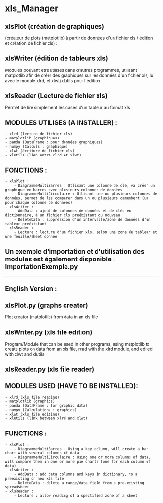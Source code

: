# xls_Manager
xlsPlot (création de graphiques)
----------
(créateur de plots (matplotlib) à partir de données d'un fichier xls / édition et création de fichier xls) :

xlsWriter (édition de tableurs xls)
----------
Modules pouvant être utilisés dans d'autres programmes, utilisant matplotlib afin de créer des graphiques sur les données d'un fichier xls, lu avec le module xlrd, et xlwt/xlutils pour l'édition

xlsReader (Lecture de fichier xls)
----------
Permet de lire simplement les cases d'un tableur au format xls

MODULES UTILISES (A INSTALLER) :
----------
    - xlrd (lecture de fichier xls)
    - matplotlib (graphiques)
    - panda (DataFrame : pour données graphiques)
    - numpy (Calculs : graphique)
    - xlwt (écriture de fichier xls)
    - xlutils (lien entre xlrd et xlwt)
FONCTIONS :
----------
    - xlsPlot :
        - DiagrammeMultiBarres : Utlisant une colonne de clé, va créer un graphique en barres avec plusieurs colonnes de données
        - DiagrammeMultiCirculaire : Utlisant une ou plusieurs colonnes de données, permet de les comparer dans un ou plusieurs camembert (un pour chaque colonne de données)
    - xlsWriter :
        - AddData : ajout de colonnes de données et de clés en dictionnaire, à un fichier xls preéxistant ou nouveau
        - DeleteData : suppression d'un intervalle/zone de données d'un tableur preéxistant 
    - xlsReader :
        - Lecture : lecture d'un fichier xls, selon une zone de tableur et une feuille/sheet donnée
Un exemple d'importation et d'utilisation des modules est également disponible : ImportationExemple.py
-----------
____________________________________________
English Version :
-----------
xlsPlot.py (graphs creator)
-----------
Plot creator (matplotlib) from data in an xls file

xlsWriter.py (xls file edition)
----------
Program/Module that can be used in other programs, using matplotlib to create plots on data from an xls file, read with the xlrd module, and edited with xlwt and xlutils

xlsReader.py (xls file reader)
----------

MODULES USED (HAVE TO BE INSTALLED):
----------
    - xlrd (xls file reading)
    - matplotlib (graphics)
    - panda (DataFrame : for graphic data)
    - numpy (Calculations : graphics)
    - xlwt (xls file editing)
    - xlutils (link between xlrd and xlwt)
FUNCTIONS : 
----------
    - xlsPlot :
        - DiagrammeMultiBarres : Using a key column, will create a bar chart with several columns of data
        - DiagrammeMultiCirculaire : Using one or more columns of data, will compare them in one or more pie charts (one for each column of data)
    - xlsWriter :
        - AddData : add data columns and keys in dictionary, to a preexisting or new xls file
        - DeleteData : delete a range/data field from a pre-existing spreadsheet 
    - xlsReader :
        - Lecture : allow reading of a spectified zone of a sheet
